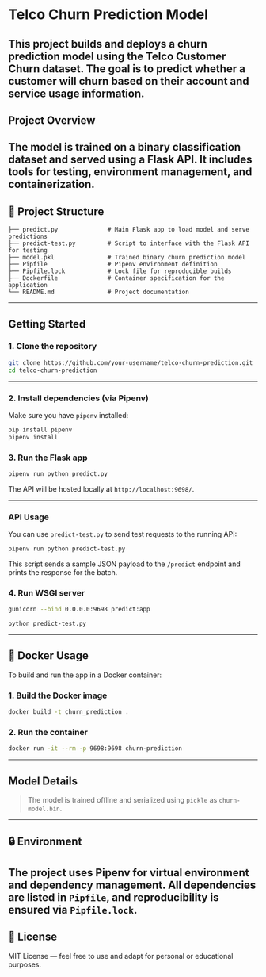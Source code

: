 # Telco Churn Prediction Model

This project builds and deploys a churn prediction model using the Telco Customer Churn dataset. The goal is to predict whether a customer will churn based on their account and service usage information.
---

## Project Overview

The model is trained on a binary classification dataset and served using a Flask API. It includes tools for testing, environment management, and containerization.
---

## 📁 Project Structure

```
├── predict.py              # Main Flask app to load model and serve predictions
├── predict-test.py         # Script to interface with the Flask API for testing
├── model.pkl               # Trained binary churn prediction model
├── Pipfile                 # Pipenv environment definition
├── Pipfile.lock            # Lock file for reproducible builds
├── Dockerfile              # Container specification for the application
└── README.md               # Project documentation
```
---

##  Getting Started

### 1. Clone the repository

```bash
git clone https://github.com/your-username/telco-churn-prediction.git
cd telco-churn-prediction
```
---
### 2. Install dependencies (via Pipenv)

Make sure you have `pipenv` installed:

```bash
pip install pipenv
pipenv install
```

### 3. Run the Flask app

```bash
pipenv run python predict.py
```

The API will be hosted locally at `http://localhost:9698/`.

---

### API Usage

You can use `predict-test.py` to send test requests to the running API:

```bash
pipenv run python predict-test.py
```

This script sends a sample JSON payload to the `/predict` endpoint and prints the response for the batch.

### 4. Run WSGI server

```bash
gunicorn --bind 0.0.0.0:9698 predict:app
```
```bash
python predict-test.py
```
---

## 🐳 Docker Usage

To build and run the app in a Docker container:

### 1. Build the Docker image

```bash
docker build -t churn_prediction .
```

### 2. Run the container

```bash
docker run -it --rm -p 9698:9698 churn-prediction
```
---

## Model Details

> The model is trained offline and serialized using  `pickle` as `churn-model.bin`.
---

## 🔒 Environment

The project uses **Pipenv** for virtual environment and dependency management. All dependencies are listed in `Pipfile`, and reproducibility is ensured via `Pipfile.lock`.
---

## 🧾 License

MIT License — feel free to use and adapt for personal or educational purposes.